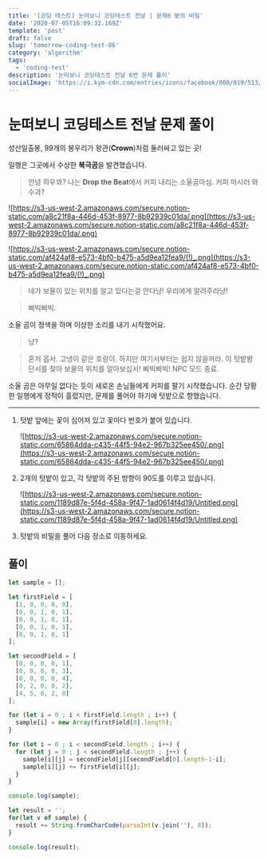 ```yaml
---
title: '[코딩 테스트] 눈떠보니 코딩테스트 전날 | 문제6 밭의 비밀'
date: '2020-07-05T16:09:32.169Z'
template: 'post'
draft: false
slug: 'tomorrow-coding-test-06'
category: 'algorithm'
tags:
  - 'coding-test'
description: '눈떠보니 코딩테스트 전날 6번 문제 풀이'
socialImage: 'https://i.kym-cdn.com/entries/icons/facebook/000/019/513/til.jpg'
---
```


# 눈떠보니 코딩테스트 전날 문제 풀이

성산일출봉, 99개의 봉우리가 왕관(**Crown**)처럼 둘러싸고 있는 곳!

일행은 그곳에서 수상한 **북극곰**을 발견했습니다.

> 안녕 하우꽈? 나는 **Drop the Beat**에서 커피 내리는 소울곰마심. 커피 마시러 와수과?

![https://s3-us-west-2.amazonaws.com/secure.notion-static.com/a8c21f8a-446d-453f-8977-8b92939c01da/.png](https://s3-us-west-2.amazonaws.com/secure.notion-static.com/a8c21f8a-446d-453f-8977-8b92939c01da/.png)

![https://s3-us-west-2.amazonaws.com/secure.notion-static.com/af424af8-e573-4bf0-b475-a5d9ea12fea9/(!)_.png](https://s3-us-west-2.amazonaws.com/secure.notion-static.com/af424af8-e573-4bf0-b475-a5d9ea12fea9/(!)_.png)

> 네가 보물이 있는 위치를 알고 있다는걸 안다냥! 우리에게 알려주라냥!

> 삐빅삐빅.

소울 곰이 정색을 하며 이상한 소리를 내기 시작했어요.

> 냥?

> 혼저 옵서. 고냉이 같은 호랑이. 하지만 여기서부터는 쉽지 않을꺼라. 이 텃밭봥 단서를 찾아 보물의 위치를 알아보십서! 삐빅삐빅! NPC 모드 종료.

소울 곰은 아무일 없다는 듯이 새로온 손님들에게 커피를 팔기 시작했습니다. 순간 당황한 일행에게 정적이 흘렀지만, 문제를 풀어야 하기에 텃밭으로 향했습니다.

------

1. 텃밭 앞에는 꽃이 심어져 있고 꽃마다 번호가 붙어 있습니다.

   ![https://s3-us-west-2.amazonaws.com/secure.notion-static.com/65864dda-c435-44f5-94e2-967b325ee450/.png](https://s3-us-west-2.amazonaws.com/secure.notion-static.com/65864dda-c435-44f5-94e2-967b325ee450/.png)

2. 2개의 텃밭이 있고, 각 텃밭의 주된 방향이 90도를 이루고 있습니다.

   ![https://s3-us-west-2.amazonaws.com/secure.notion-static.com/1189d87e-5f4d-458a-9f47-1ad0614f4d19/Untitled.png](https://s3-us-west-2.amazonaws.com/secure.notion-static.com/1189d87e-5f4d-458a-9f47-1ad0614f4d19/Untitled.png)

3. 텃밭의 비밀을 풀어 다음 장소로 이동하세요.



## 풀이

```javascript
let sample = [];

let firstField = [
  [1, 0, 0, 0, 0],
  [0, 0, 1, 0, 1],
  [0, 0, 1, 0, 1],
  [0, 0, 1, 0, 1],
  [0, 0, 1, 0, 1]
];

let secondField = [
  [0, 0, 0, 0, 1],
  [0, 0, 0, 0, 3],
  [0, 0, 0, 0, 4],
  [0, 2, 0, 0, 2],
  [4, 5, 0, 2, 0]
];

for (let i = 0 ; i < firstField.length ; i++) {
  sample[i] = new Array(firstField[0].length);
}

for (let i = 0 ; i < secondField.length ; i++) {
  for (let j = 0 ; j < secondField.length ; j++) {
    sample[i][j] = secondField[j][secondField[0].length-1-i];
    sample[i][j] += firstField[i][j];
  }
}

console.log(sample);

let result = '';
for(let v of sample) {
  result += String.fromCharCode(parseInt(v.join(''), 8));
}

console.log(result);
```

